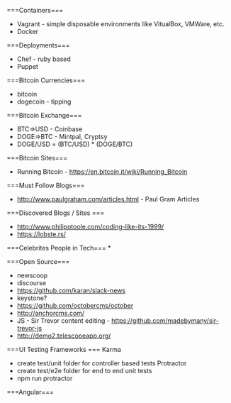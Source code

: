 ===Containers===
* Vagrant - simple disposable environments like VitualBox, VMWare, etc.
* Docker

===Deployments===
* Chef - ruby based
* Puppet

===Bitcoin Currencies===
* bitcoin
* dogecoin - tipping

===Bitcoin Exchange===
* BTC=>USD - Coinbase
* DOGE=>BTC - Mintpal, Cryptsy
* DOGE/USD = (BTC/USD) * (DOGE/BTC)

===Bitcoin Sites===
* Running Bitcoin - https://en.bitcoin.it/wiki/Running_Bitcoin

===Must Follow Blogs===
* http://www.paulgraham.com/articles.html - Paul Gram Articles

===Discovered Blogs / Sites ===
* http://www.philipotoole.com/coding-like-its-1999/
* https://lobste.rs/

===Celebrites People in Tech===
* 

===Open Source===
* newscoop
* discourse
* https://github.com/karan/slack-news
* keystone?
* https://github.com/octobercms/october
* http://anchorcms.com/
* JS - Sir Trevor content editing - 
  https://github.com/madebymany/sir-trevor-js
* http://demo2.telescopeapp.org/

===UI Testing Frameworks ===
Karma
 * create test/unit folder for controller based tests
Protractor
 * create test/e2e folder for end to end unit tests
 * npm run protractor

===Angular===



